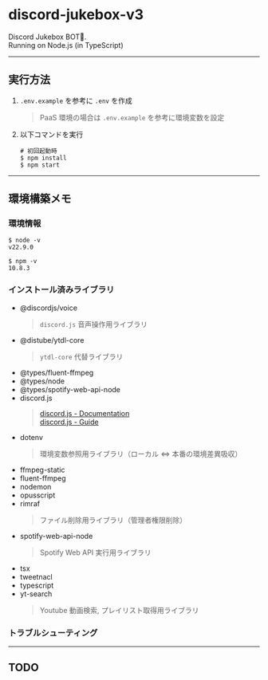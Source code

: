 # discord-jukebox-v3

Discord Jukebox BOT🤖.  
Running on Node.js (in TypeScript)

---

## 実行方法

1. `.env.example` を参考に `.env` を作成
    > PaaS 環境の場合は `.env.example` を参考に環境変数を設定
2. 以下コマンドを実行

    ```
    # 初回起動時
    $ npm install
    $ npm start
    ```

---

## 環境構築メモ

### 環境情報

```
$ node -v
v22.9.0

$ npm -v
10.8.3
```

### インストール済みライブラリ

-   @discordjs/voice
    > `discord.js` 音声操作用ライブラリ
-   @distube/ytdl-core
    > `ytdl-core` 代替ライブラリ
-   @types/fluent-ffmpeg
-   @types/node
-   @types/spotify-web-api-node
-   discord.js
    > [discord.js - Documentation](https://discord.js.org/#/docs/discord.js/main/general/welcome)  
    > [discord.js - Guide](https://discordjs.guide/)
-   dotenv
    > 環境変数参照用ライブラリ（ローカル ⇔ 本番の環境差異吸収）
-   ffmpeg-static
-   fluent-ffmpeg
-   nodemon
-   opusscript
-   rimraf
    > ファイル削除用ライブラリ（管理者権限削除）
-   spotify-web-api-node
    > Spotify Web API 実行用ライブラリ
-   tsx
-   tweetnacl
-   typescript
-   yt-search
    > Youtube 動画検索, プレイリスト取得用ライブラリ

### トラブルシューティング

---

## TODO
